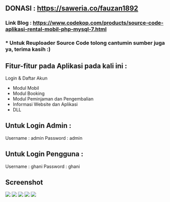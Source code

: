 

## DONASI : <a href="https://saweria.co/fauzan1892">https://saweria.co/fauzan1892</a>

### Link Blog : <a href="https://www.codekop.com/products/source-code-aplikasi-rental-mobil-php-mysql-7.html">https://www.codekop.com/products/source-code-aplikasi-rental-mobil-php-mysql-7.html</a>

### * Untuk Reuploader Source Code tolong cantumin sumber juga ya, terima kasih :)

## Fitur-fitur pada Aplikasi pada kali ini :

Login & Daftar Akun
- Modul Mobil
- Modul Booking
- Modul Peminjaman dan Pengembalian 
- Informasi Website dan Aplikasi
- DLL

## Untuk Login Admin :

Username : admin
Password : admin 

## Untuk Login Pengguna :

Username : ghani
Password : ghani

## Screenshot
<img src="https://www.codekop.com/storage/filemanager/1/6cab9b2bfde09c7e213ebe73e4e2f183.png">
<img src="https://www.codekop.com/storage/filemanager/1/2a668eed571730442eca9b29781d09d3.png">
<img src="https://www.codekop.com/storage/filemanager/1/25694806a4bc2da906303abf185853a6.png">
<img src="https://www.codekop.com/storage/filemanager/1/414f52327e86fb3421f1d16d8960b41b.png">
<img src="https://www.codekop.com/storage/filemanager/1/e2fba4822340ec35eb87de637ad4d79d.png">